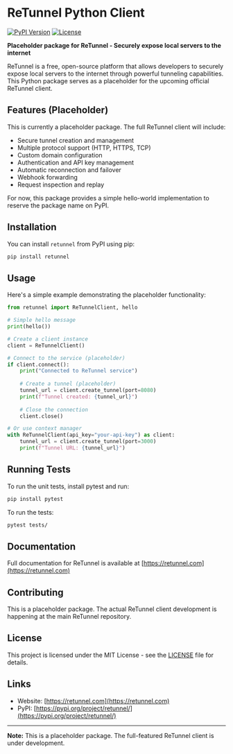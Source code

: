 # ReTunnel Python Client

[![PyPI Version](https://badge.fury.io/py/retunnel.svg)](https://pypi.org/project/retunnel/)
[![License](https://img.shields.io/badge/License-MIT-blue.svg)](LICENSE)

**Placeholder package for ReTunnel - Securely expose local servers to the internet**

ReTunnel is a free, open-source platform that allows developers to securely expose local servers to the internet through powerful tunneling capabilities. This Python package serves as a placeholder for the upcoming official ReTunnel client.

## Features (Placeholder)

This is currently a placeholder package. The full ReTunnel client will include:

* Secure tunnel creation and management
* Multiple protocol support (HTTP, HTTPS, TCP)
* Custom domain configuration
* Authentication and API key management
* Automatic reconnection and failover
* Webhook forwarding
* Request inspection and replay

For now, this package provides a simple hello-world implementation to reserve the package name on PyPI.


## Installation

You can install `retunnel` from PyPI using pip:

```bash
pip install retunnel
```

## Usage

Here's a simple example demonstrating the placeholder functionality:

```python
from retunnel import ReTunnelClient, hello

# Simple hello message
print(hello())

# Create a client instance
client = ReTunnelClient()

# Connect to the service (placeholder)
if client.connect():
    print("Connected to ReTunnel service")
    
    # Create a tunnel (placeholder)
    tunnel_url = client.create_tunnel(port=8080)
    print(f"Tunnel created: {tunnel_url}")
    
    # Close the connection
    client.close()

# Or use context manager
with ReTunnelClient(api_key="your-api-key") as client:
    tunnel_url = client.create_tunnel(port=3000)
    print(f"Tunnel URL: {tunnel_url}")
```

## Running Tests

To run the unit tests, install pytest and run:

```bash
pip install pytest
```

To run the tests:

```bash
pytest tests/
```

## Documentation

Full documentation for ReTunnel is available at [https://retunnel.com](https://retunnel.com)

## Contributing

This is a placeholder package. The actual ReTunnel client development is happening at the main ReTunnel repository.

## License

This project is licensed under the MIT License - see the [LICENSE](LICENSE) file for details.

## Links

* Website: [https://retunnel.com](https://retunnel.com)
* PyPI: [https://pypi.org/project/retunnel/](https://pypi.org/project/retunnel/)

---

**Note:** This is a placeholder package. The full-featured ReTunnel client is under development.
